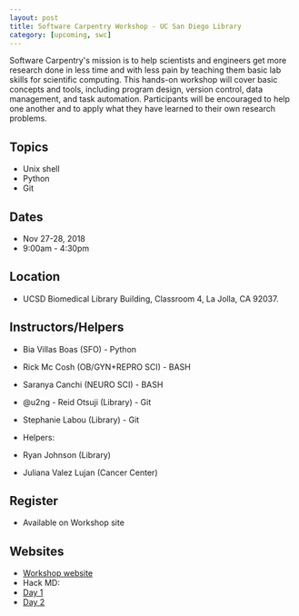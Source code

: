 ```yaml
---
layout: post
title: Software Carpentry Workshop - UC San Diego Library
category: [upcoming, swc]
---
```


Software Carpentry's mission is to help scientists and engineers get more research done in less time and with less pain by teaching them basic lab skills for scientific computing. This hands-on workshop will cover basic concepts and tools, including program design, version control, data management, and task automation. Participants will be encouraged to help one another and to apply what they have learned to their own research problems.

## Topics

* Unix shell
* Python
* Git

## Dates

* Nov 27-28, 2018
* 9:00am - 4:30pm

## Location

* UCSD Biomedical Library Building, Classroom 4, La Jolla, CA 92037.


## Instructors/Helpers

* Bia Villas Boas (SFO) - Python
* Rick Mc Cosh (OB/GYN+REPRO SCI) - BASH
* Saranya Canchi (NEURO SCI) - BASH
* @u2ng - Reid Otsuji (Library) - Git
* Stephanie Labou (Library) - Git

* Helpers:
* Ryan Johnson (Library)
* Juliana Valez Lujan (Cancer Center)



## Register

* Available on Workshop site

## Websites

* [Workshop website](https://ucsdlib.github.io/2018-11-27-UCSD/)
* Hack MD:
* [Day 1](https://hackmd.io/SkvoQ7EVQCG12nJs6H8Q4Q#)
* [Day 2](https://hackmd.io/67hH2r72Su28wC3AsT3ptA#)
